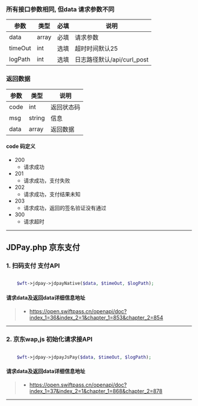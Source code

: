 
### 所有接口参数相同, 但data 请求参数不同

| 参数    | 类型  |  必填 |  说明  |
| ------ | ----- |  -----| ----   |
| data | array   | 必填  | 请求参数|
| timeOut | int |  选填  | 超时时间默认25|
| logPath | int | 选填   | 日志路径默认/api/curl_post|


### 返回数据

| 参数    | 类型  |  说明  |
| ------ | ----- |----   |
| code | int   | 返回状态码|
| msg | string |  信息|
| data | array | 返回数据|

#### code 码定义
- 200
  - 请求成功
- 201
  - 请求成功，支付失败
- 202
  - 请求成功，支付结果未知
- 203
  - 请求成功，返回的签名验证没有通过
- 300
  - 请求超时


------
## JDPay.php 京东支付

### 1. 扫码支付  支付API
```php

    $wft->jdpay->jdpayNative($data, $timeOut, $logPath);
```

#### 请求data及返回data详细信息地址
>* https://open.swiftpass.cn/openapi/doc?index_1=36&index_2=1&chapter_1=853&chapter_2=854

-------


### 2. 京东wap,js  初始化请求接API
```php

    $wft->jdpay->jdpayJsPay($data, $timeOut, $logPath);
```

#### 请求data及返回data详细信息地址
>* https://open.swiftpass.cn/openapi/doc?index_1=37&index_2=1&chapter_1=868&chapter_2=878

-------
